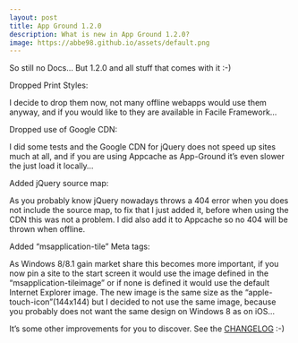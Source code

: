 ```yaml
---
layout: post
title: App Ground 1.2.0
description: What is new in App Ground 1.2.0?
image: https://abbe98.github.io/assets/default.png
---
```

So still no Docs… But 1.2.0 and all stuff that comes with it :-)

Dropped Print Styles\:

I decide to drop them now, not many offline webapps would use them anyway, and if you would like to they are available in Facile Framework…

Dropped use of Google CDN\:

I did some tests and the Google CDN for jQuery does not speed up sites much at all, and if you are using Appcache as App-Ground it’s even slower the just load it locally…

Added jQuery source map\:

As you probably know jQuery nowadays throws a 404 error when you does not include the source map, to fix that I just added it, before when using the CDN this was not a problem. I did also add it to Appcache so no 404 will be thrown when offline.

Added “msapplication-tile” Meta tags\:

As Windows 8/8.1 gain market share this becomes more important, if you now pin a site to the start screen it would use the image defined in the “msapplication-tileimage” or if none is defined it would use the default Internet Explorer image. The new image is the same size as the “apple-touch-icon”(144x144) but I decided to not use the same image, because you probably does not want the same design on Windows 8 as on iOS…

It’s some other improvements for you to discover. See the [CHANGELOG][1] :-)

[1]: https://github.com/Abbe98/App-Ground/blob/master/CHANGELOG.md
